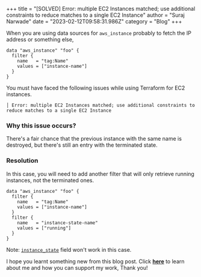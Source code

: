 +++
title = "[SOLVED] Error: multiple EC2 Instances matched; use additional constraints to reduce matches to a single EC2 Instance"
author = "Suraj Narwade"
date = "2023-02-12T09:58:31.986Z"
category = "Blog"
+++

When you are using data sources for `aws_instance` probably to fetch the IP address or something else,



```
data "aws_instance" "foo" {
  filter {
    name   = "tag:Name"
    values = ["instance-name"]
  }
}

```

You must have faced the following issues while using Terraform for EC2 instances.



```
│ Error: multiple EC2 Instances matched; use additional constraints to reduce matches to a single EC2 Instance

```

### Why this issue occurs?


There's a fair chance that the previous instance with the same name is destroyed, but there's still an entry with the terminated state.


### Resolution


In this case, you will need to add another filter that will only retrieve running instances, not the terminated ones.



```
data "aws_instance" "foo" {
  filter {
    name   = "tag:Name"
    values = ["instance-name"]
  }
  filter {
    name   = "instance-state-name"
    values = ["running"]
  } 
}

```

Note: [`instance_state`](https://registry.terraform.io/providers/hashicorp/aws/latest/docs/data-sources/instance#instance_state) field won't work in this case.


I hope you learnt something new from this blog post. Click [**here**](https://surajincloud.com/about) to learn about me and how you can support my work, Thank you!


